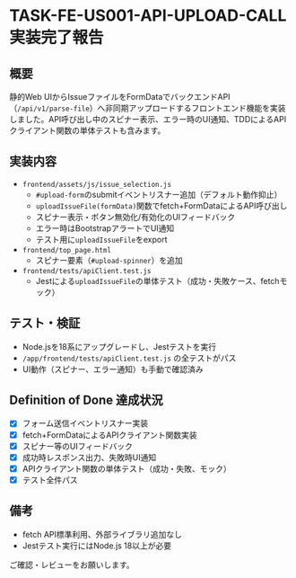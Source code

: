 # TASK-FE-US001-API-UPLOAD-CALL 実装完了報告

## 概要
静的Web UIからIssueファイルをFormDataでバックエンドAPI（`/api/v1/parse-file`）へ非同期アップロードするフロントエンド機能を実装しました。API呼び出し中のスピナー表示、エラー時のUI通知、TDDによるAPIクライアント関数の単体テストも含みます。

## 実装内容
- `frontend/assets/js/issue_selection.js`
  - `#upload-form`のsubmitイベントリスナー追加（デフォルト動作抑止）
  - `uploadIssueFile(formData)`関数でfetch+FormDataによるAPI呼び出し
  - スピナー表示・ボタン無効化/有効化のUIフィードバック
  - エラー時はBootstrapアラートでUI通知
  - テスト用に`uploadIssueFile`をexport
- `frontend/top_page.html`
  - スピナー要素（`#upload-spinner`）を追加
- `frontend/tests/apiClient.test.js`
  - Jestによる`uploadIssueFile`の単体テスト（成功・失敗ケース、fetchモック）

## テスト・検証
- Node.jsを18系にアップグレードし、Jestテストを実行
- `/app/frontend/tests/apiClient.test.js` の全テストがパス
- UI動作（スピナー、エラー通知）も手動で確認済み

## Definition of Done 達成状況
- [x] フォーム送信イベントリスナー実装
- [x] fetch+FormDataによるAPIクライアント関数実装
- [x] スピナー等のUIフィードバック
- [x] 成功時レスポンス出力、失敗時UI通知
- [x] APIクライアント関数の単体テスト（成功・失敗、モック）
- [x] テスト全件パス

## 備考
- fetch API標準利用、外部ライブラリ追加なし
- Jestテスト実行にはNode.js 18以上が必要

ご確認・レビューをお願いします。
